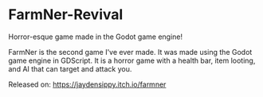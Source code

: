 # FarmNer-Revival
 Horror-esque game made in the Godot game engine!
 
 FarmNer is the second game I've ever made. It was made using the Godot game engine in GDScript. It is a horror game with a health bar, item looting, and AI that can target and attack you.



Released on: https://jaydensippy.itch.io/farmner
